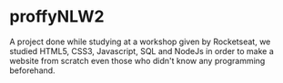 # proffyNLW2
A project done while studying at a workshop given by Rocketseat, we studied HTML5, CSS3, Javascript, SQL and NodeJs in order to make a website from scratch even those who didn't know any programming beforehand.
